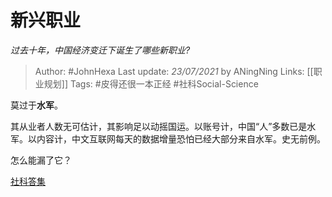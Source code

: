 # 新兴职业
*过去十年，中国经济变迁下诞生了哪些新职业?*

> Author: #JohnHexa
Last update: *23/07/2021* by ANingNing
Links: [[职业规划]]
Tags: #皮得还很一本正经 #社科Social-Science 

 
莫过于**水军**。

其从业者人数无可估计，其影响足以动摇国运。以账号计，中国“人”多数已是水军。以内容计，中文互联网每天的数据增量恐怕已经大部分来自水军。史无前例。

怎么能漏了它？

[社科答集](https://zhihu.com/collection/304176992)

